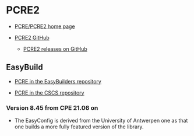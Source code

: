 # PCRE2

  * [PCRE/PCRE2 home page](http://www.pcre.org/)

  * [PCRE2 GitHub](https://github.com/PCRE2Project/pcre2)

      * [PCRE2 releases on GitHub](https://github.com/PCRE2Project/pcre2/releases)


## EasyBuild

  * [PCRE in the EasyBuilders repository](https://github.com/easybuilders/easybuild-easyconfigs/tree/develop/easybuild/easyconfigs/p/PCRE2)

  * [PCRE in the CSCS repository](https://github.com/eth-cscs/production/tree/master/easybuild/easyconfigs/p/PCRE2)


### Version 8.45 from CPE 21.06 on

  * The EasyConfig is derived from the University of Antwerpen one as that one builds
    a more fully featured version of the library.
